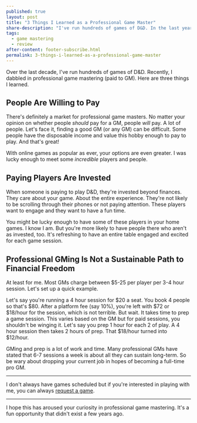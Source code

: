 ```yaml
---
published: true
layout: post
title: "3 Things I Learned as a Professional Game Master"
share-description: "I've run hundreds of games of D&D. In the last year, I dabbled in a few games as a professional game master (paid to GM). Here are three things I learned."
tags:
  - game mastering
  - review
after-content: footer-subscribe.html
permalink: 3-things-i-learned-as-a-professional-game-master
---
```


Over the last decade, I've run hundreds of games of D&D. Recently, I dabbled in professional game mastering (paid to GM). Here are three things I learned.

## People Are Willing to Pay 

There's definitely a market for professional game masters. No matter your opinion on whether people *should* pay for a GM, people *will* pay. A lot of people. Let's face it, finding a good GM (or any GM) can be difficult. Some people have the disposable income and value this hobby enough to pay to play. And that's great! 

With online games as popular as ever, your options are even greater. I was lucky enough to meet some *incredible* players and people.

## Paying Players Are Invested

When someone is paying to play D&D, they're invested beyond finances. They care about your game. About the entire experience. They're not likely to be scrolling through their phones or not paying attention. These players want to engage and they want to have a fun time. 

You might be lucky enough to have some of these players in your home games. I know I am. But you're more likely to have people there who aren't as invested, too. It's refreshing to have an entire table engaged and excited for each game session.

## Professional GMing Is Not a Sustainable Path to Financial Freedom

At least for me. Most GMs charge between $5-25 per player per 3-4 hour session. Let's set up a quick example.

Let's say you're running a 4 hour session for $20 a seat. You book 4 people so that's $80. After a platform fee (say 10%), you're left with $72 or $18/hour for the session, which is not terrible. But wait. It takes time to prep a game session. This varies based on the GM but for paid sessions, you shouldn't be winging it. Let's say you prep 1 hour for each 2 of play. A 4 hour session then takes 2 hours of prep. That $18/hour turned into $12/hour. 

GMing and prep is a lot of work and time. Many professional GMs have stated that 6-7 sessions a week is about all they can sustain long-term. So be wary about dropping your current job in hopes of becoming a full-time pro GM.

---

I don't always have games scheduled but if you're interested in playing with me, you can always [request a game](https://startplaying.games/request/gm/clb066jlx001q08lc1ia77ykm).

---

I hope this has aroused your curiosity in professional game mastering. It's a fun opportunity that didn't exist a few years ago.
